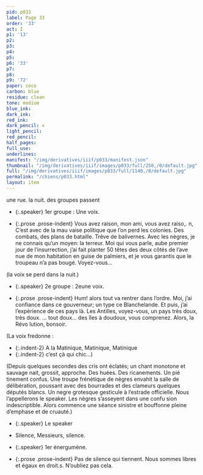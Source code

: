 ```yaml
---
pid: p033
label: Page 33
order: '33'
act: I
p1: '13'
p2: 
p3: 
p4: 
p5: 
p6: '33'
p7: 
p8: 
p9: '72'
paper: coco
carbon: blue
residue: clean
tone: medium
blue_ink: 
dark_ink: 
red_ink: 
dark_pencil: x
light_pencil: 
red_pencil: 
half_pages: 
full_use: 
underlines: 
manifest: "/img/derivatives/iiif/p033/manifest.json"
thumbnail: "/img/derivatives/iiif/images/p033/full/250,/0/default.jpg"
full: "/img/derivatives/iiif/images/p033/full/1140,/0/default.jpg"
permalink: "/chiens/p033.html"
layout: item
---
```




<span class="add light-pencil ">une rue. la nuit. des groupes passent</span>



- {:.speaker} <span class="add light-pencil inline">1er&nbsp;groupe&nbsp;:</span> Une voix.

- {:.prose .prose-indent} Vous avez raison, mon ami, vous avez raiso<span class="delete">,. </span><span class="add #d_p ">n, </span>C’est avec de la mau vaise politique que l’on perd les colonies. Des combats, des plans de bataille. Trêve de balivernes. Avec les nègres, je ne connais qu’un moyen: la terreur. Moi qui vous parle, au<span class="delete">be</span> premier jour de l’insurrection, j’ai fait planter 50 têtes des deux côtés de l’ave nue de mon habitation en guise de palmiers, et je vous garantis que le troupeau n’a pas bougé. Voyez-vous...

(la voix se perd dans la nuit.)




- {:.speaker} <span class="add light-pencil inline">2e&nbsp;groupe&nbsp;:&nbsp;</span><span class="delete">2e</span><span class="add light-pencil above">une</span> voix.

- {:.prose .prose-indent} Hum<span class="add light-pencil inline">!</span> alors tout va rentrer dans l’ordre. Moi, j’ai confiance dans ce gouverneur; un type ce Blanchelande. Et puis, j’ai l’expérience de ces pays là. Les Antilles, voyez-vous, un pays très doux, très doux. ... tout doux... des îles à doudoux, vous comprenez. Alors, la Révo lution, bonsoir.
 

(La voix fredonne&nbsp;:

- {:.indent-2} A la Matinique, Matinique, Matinique
- {:.indent-2} c’est çà qui chic...)


(Depuis quelques secondes des cris ont éclaté<span class="delete">s</span>; un chant monotone et sauvage nait, grossit, approche. Des huées. Des ricanements. Un pié tinement confus. Une troupe frénétique de nègres envahit la salle de délibération, poussant avec des bourrades et des clameurs quelques députés blancs. Un negre grotesque gesticule à l’estrade officielle. Nous l’app<span class="add #d_p inline">e</span>llerons  le speaker. Les nègres s’asseyent dans une confu sion indescriptible. Alors commence une séance sinistre et bouffonne pleine d’emphase et de cruauté.)



- {:.speaker} Le speaker

- Silence, Messieurs, silence.


- {:.speaker} <span class="add  ">1</span>er énergumène.

- {:.prose .prose-indent} <span class="add light-pencil ">P</span>as de silence qui tienne<span class="delete">nt</span>. Nous sommes libres et égaux en droit<span class="delete">.</span><span class="add light-pencil inline">s.</span> N’oubliez pas cela.



